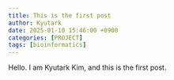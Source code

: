 ```yaml
---
title: This is the first post
author: Kyutark
date: 2025-01-10 15:46:00 +0900
categories: [PROJECT]
tags: [bioinformatics]
---
```



Hello.
I am Kyutark Kim, and this is the first post.
